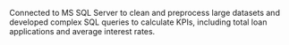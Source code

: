 Connected to MS SQL Server to clean and preprocess large datasets and developed complex SQL queries to calculate KPIs, including total loan applications and average interest rates.
